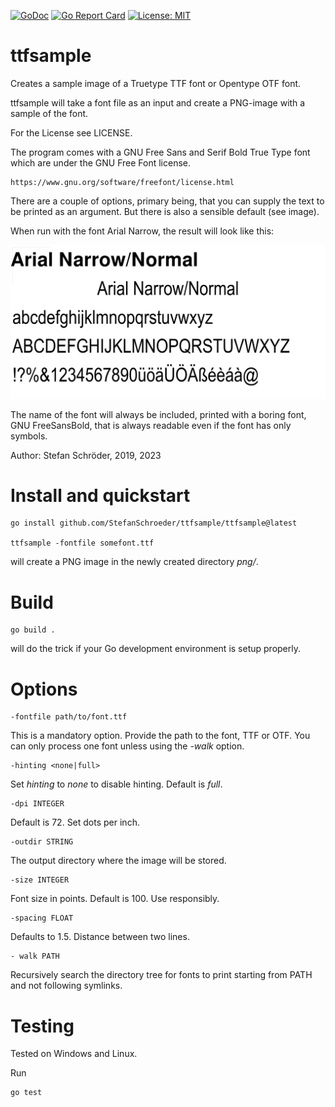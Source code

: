 [![GoDoc](https://godoc.org/github.com/StefanSchroeder/ttfsample?status.png)](https://godoc.org/github.com/StefanSchroeder/ttfsample)
[![Go Report Card](https://goreportcard.com/badge/github.com/StefanSchroeder/ttfsample)](https://goreportcard.com/report/github.com/StefanSchroeder/ttfsample)
 [![License: MIT](https://img.shields.io/badge/License-MIT-yellow.svg)](https://opensource.org/licenses/MIT)

# ttfsample

Creates a sample image of a Truetype TTF font or Opentype OTF font.

ttfsample will take a font file as an input and create a PNG-image 
with a sample of the font. 

For the License see LICENSE.

The program comes with a GNU Free Sans and Serif Bold True Type font which 
are under the GNU Free Font license.

	https://www.gnu.org/software/freefont/license.html

There are a couple of options, primary being, that you can supply the text to be
printed as an argument. But there is also a sensible default (see image).

When run with the font Arial Narrow, the result will look like this:

![Sample](https://raw.githubusercontent.com/StefanSchroeder/ttfsample/master/sample/sample.png)

The name of the font will always be included, printed with a
boring font, GNU FreeSansBold, that is always
readable even if the font has only symbols.

Author: Stefan Schröder, 2019, 2023

# Install and quickstart

	go install github.com/StefanSchroeder/ttfsample/ttfsample@latest

	ttfsample -fontfile somefont.ttf

will create a PNG image in the newly created directory *png/*.

# Build

	go build . 

will do the trick if your Go development environment is setup properly.

# Options

	-fontfile path/to/font.ttf

This is a mandatory option. Provide the path to the font, TTF or
OTF. You can only process one font unless using the *-walk*
option.

	-hinting <none|full>

Set *hinting* to *none* to disable hinting. Default is *full*.

	-dpi INTEGER

Default is 72. Set dots per inch.

	-outdir STRING

The output directory where the image will be stored.

	-size INTEGER

Font size in points. Default is 100. Use responsibly.

	-spacing FLOAT

Defaults to 1.5. Distance between two lines. 

	- walk PATH

Recursively search the directory tree for fonts to print
starting from PATH and not following symlinks.

# Testing

Tested on Windows and Linux.

Run

	go test

